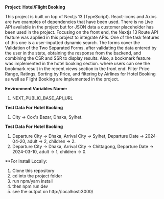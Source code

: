 
**Project: Hotel/Flight Booking**

This project is built on top of Nextjs 13 (TypeScript). React-icons and Axios are two examples of dependencies that have been used. There is no Live API available in the project but for JSON data a customer placeholder has been used in the project. Focusing on the front end, the Nextjs 13 Route API feature was applied in this project to integrate APIs. 
One of the task features of this one is a user-inputted dynamic search. The forms cover the Validation of the Two Separated Forms. after validating the data entered by the user in the state, obtaining the response from the backend, and combining the CSR and SSR to display results. Also, a bookmark feature was implemented in the hotel booking section. where users can see the bookmark result in the recent views section in the front end. Filter Price Range, Ratings, Sorting by Price, and filtering by Airlines for Hotel Booking as well as Flight Booking are implemented in the project.

**Environment Variables Name:**

1. NEXT_PUBLIC_BASE_API_URL

**Test Data For Hotel Booking**
  1. City -> Cox's Bazar, Dhaka, Sylhet.

**Test Data For Hotel Booking**
  1. Departure City -> Dhaka, Arrival City -> Sylhet, Departure Date -> 2024-04-20, adult -> 2, children -> 2.
  3. Departure City -> Dhaka, Arrival City -> Chittagong, Departure Date -> 2024-03-10, adult -> 1, children -> 0.

**For Install Locally:
1. Clone this repository
2. cd into the project folder
3. run npm/yarn install
4. then npm run dev
5. see the output on http://localhost:3000/

